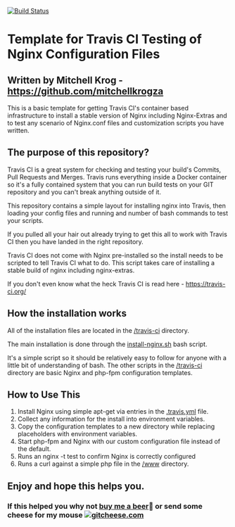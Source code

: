 [![Build Status](https://travis-ci.org/mitchellkrogza/Travis-CI-Nginx-for-Testing-Nginx-Configuration.svg?branch=master)](https://travis-ci.org/mitchellkrogza/Travis-CI-Nginx-for-Testing-Nginx-Configuration)
# Template for Travis CI Testing of Nginx Configuration Files
## Written by Mitchell Krog - https://github.com/mitchellkrogza

This is a basic template for getting Travis CI's container based infrastructure to install a stable version of Nginx including Nginx-Extras and to test any scenario of Nginx.conf files and customization scripts you have written.

## The purpose of this repository?

Travis CI is a great system for checking and testing your build's Commits, Pull Requests and Merges. Travis runs everything inside a Docker container so it's a fully contained system that you can run build tests on your GIT repository and you can't break anything outside of it.

This repository contains a simple layout for installing nginx into Travis, then loading your config files and running and number of bash commands to test your scripts.

If you pulled all your hair out already trying to get this all to work with Travis CI then you have landed in the right repository.

Travis CI does not come with Nginx pre-installed so the install needs to be scripted to tell Travis CI what to do. This script takes care of installing a stable build of nginx including nginx-extras.

If you don't even know what the heck Travis CI is read here - https://travis-ci.org/

## How the installation works

All of the installation files are located in the [/travis-ci](./travis-ci) directory. 

The main installation is done through the [install-nginx.sh](./travis/install-nginx.sh) bash script. 

It's a simple script so it should be relatively easy to follow for anyone with a little bit of understanding of bash. The other scripts in the [/travis-ci](./travis-ci) directory are basic Nginx and php-fpm configuration templates. 

## How to Use This

1. Install Nginx using simple apt-get via entries in the [.travis.yml](./.travis.yml) file.
2. Collect any information for the install into environment variables.
3. Copy the configuration templates to a new directory while replacing placeholders with environment variables.
4. Start php-fpm and Nginx with our custom configuration file instead of the default.
5. Runs an nginx -t test to confirm Nginx is correctly configured
6. Runs a curl against a simple php file in the [/www](./www) directory.

## Enjoy and hope this helps you. 

### If this helped you why not [buy me a beer](https://www.paypal.com/cgi-bin/webscr?cmd=_s-xclick&hosted_button_id=LLMZTZLV8BKW4):beer: or send some cheese for my mouse [![gitcheese.com](https://api.gitcheese.com/v1/projects/f5e60319-7e9b-4cbc-b27a-fa08ac1b2f29/badges)](https://www.gitcheese.com/app/#/projects/f5e60319-7e9b-4cbc-b27a-fa08ac1b2f29/pledges/create)
